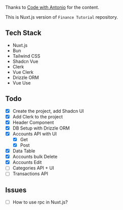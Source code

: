 Thanks to [Code with Antonio](https://www.codewithantonio.com) for the content.

This is Nuxt.js version of `Finance Tutorial` repository.

## Tech Stack
- Nuxt.js
- Bun
- Tailwind CSS
- Shadcn Vue
- Clerk
- Vue Clerk
- Drizzle ORM
- Vue Use

## Todo
- [x] Create the project, add Shadcn UI
- [x] Add Clerk to the project
- [x] Header Component
- [x] DB Setup with Drizzle ORM
- [x] Accounts API with UI
  - [x] Get
  - [x] Post
- [x] Data Table
- [x] Accounts bulk Delete
- [x] Accounts Edit
- [ ] Categories API + UI
- [ ] Transactions API

## Issues
- [ ] How to use rpc in Nuxt.js?
